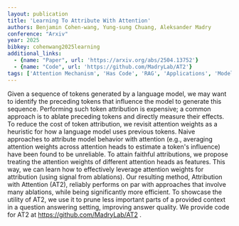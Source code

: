 ```yaml
---
layout: publication
title: 'Learning To Attribute With Attention'
authors: Benjamin Cohen-wang, Yung-sung Chuang, Aleksander Madry
conference: "Arxiv"
year: 2025
bibkey: cohenwang2025learning
additional_links:
  - {name: "Paper", url: 'https://arxiv.org/abs/2504.13752'}
  - {name: "Code", url: 'https://github.com/MadryLab/AT2'}
tags: ['Attention Mechanism', 'Has Code', 'RAG', 'Applications', 'Model Architecture']
---
```

Given a sequence of tokens generated by a language model, we may want to
identify the preceding tokens that influence the model to generate this
sequence. Performing such token attribution is expensive; a common approach is
to ablate preceding tokens and directly measure their effects. To reduce the
cost of token attribution, we revisit attention weights as a heuristic for how
a language model uses previous tokens. Naive approaches to attribute model
behavior with attention (e.g., averaging attention weights across attention
heads to estimate a token's influence) have been found to be unreliable. To
attain faithful attributions, we propose treating the attention weights of
different attention heads as features. This way, we can learn how to
effectively leverage attention weights for attribution (using signal from
ablations). Our resulting method, Attribution with Attention (AT2), reliably
performs on par with approaches that involve many ablations, while being
significantly more efficient. To showcase the utility of AT2, we use it to
prune less important parts of a provided context in a question answering
setting, improving answer quality. We provide code for AT2 at
https://github.com/MadryLab/AT2 .
